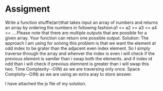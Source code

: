 # Assigment

Write a function shuffle(arr)that takes input an array of numbers and returns an array by ordering the numbers in following fashion:a1 <= a2 >= a3 <= a4 >= ....Please note that there are multiple outputs that are possible for a given array. Your function can return one possible output.
Solution:
The approach I am using for solving this problem is that we want the element at odd index to be grater than the adjacent even index element.
So I simply traverse through the array and whenver the index is even i will check if the previous element is samller than i swap both the elements.
and if index id odd than i will check if previous elemnent is greater than i will swap this two.
Time Complexity--O(N) as we are traversing only once.
Space Complxity--O(N) as we are using an extra aray to store answer.

I have attached the js file of my solution.
